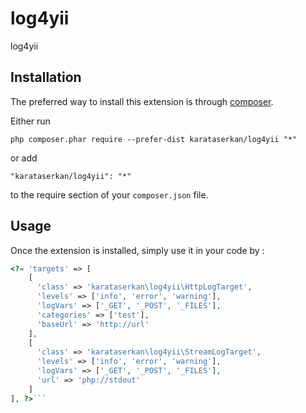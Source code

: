 log4yii
===============
log4yii

Installation
------------

The preferred way to install this extension is through [composer](http://getcomposer.org/download/).

Either run

```
php composer.phar require --prefer-dist karataserkan/log4yii "*"
```

or add

```
"karataserkan/log4yii": "*"
```

to the require section of your `composer.json` file.


Usage
-----

Once the extension is installed, simply use it in your code by  :

```php
<?= 'targets' => [
	[
      'class' => 'karataserkan\log4yii\HttpLogTarget',
      'levels' => ['info', 'error', 'warning'],
      'logVars' => ['_GET', '_POST', '_FILES'],
      'categories' => ['test'],
      'baseUrl' => 'http://url'
    ],
    [
      'class' => 'karataserkan\log4yii\StreamLogTarget',
      'levels' => ['info', 'error', 'warning'],
      'logVars' => ['_GET', '_POST', '_FILES'],
      'url' => 'php://stdout'
    ]
], ?>```
